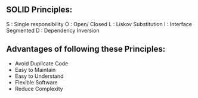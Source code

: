 SOLID Principles:
-----------------
S : Single responsibility
O : Open/ Closed 
L : Liskov Substitution
I : Interface Segmented
D : Dependency Inversion

Advantages of following these Principles:
-----------------------------------------
- Avoid Duplicate Code
- Easy to Maintain
- Easy to Understand
- Flexible Software
- Reduce Complexity
